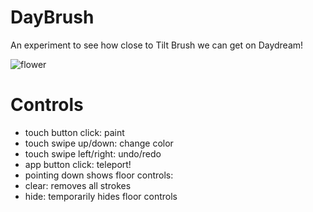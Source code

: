 # DayBrush
An experiment to see how close to Tilt Brush we can get on Daydream!

![flower](https://raw.githubusercontent.com/aornelas/DayBrush/master/gifs/flower_tight.gif)

# Controls
* touch button click: paint
* touch swipe up/down: change color
* touch swipe left/right: undo/redo
* app button click: teleport!
* pointing down shows floor controls:
 * clear: removes all strokes
 * hide: temporarily hides floor controls
